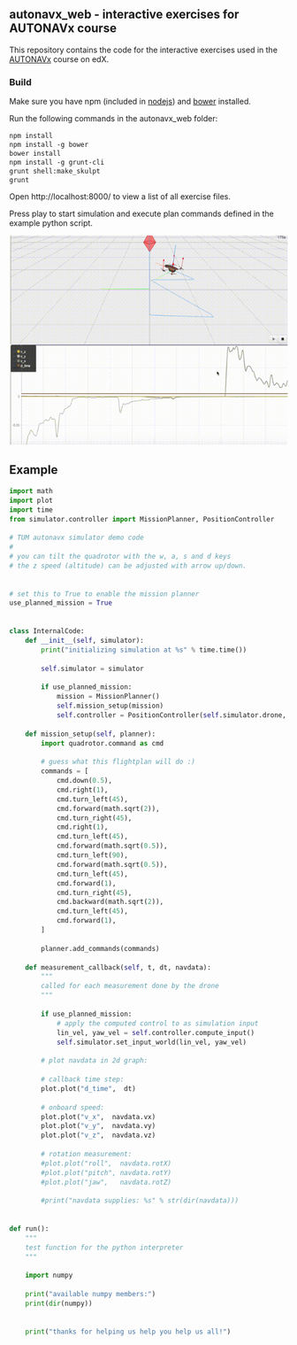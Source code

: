 ## autonavx_web - interactive exercises for AUTONAVx course

This repository contains the code for the interactive exercises used in the [AUTONAVx](https://www.edx.org/course/tumx/tumx-autonavx-autonomous-navigation-1658) course on edX.

### Build

Make sure you have npm (included in [nodejs](http://nodejs.org/)) and [bower](http://bower.io/) installed. 

Run the following commands in the autonavx_web folder:

```shell
npm install
npm install -g bower
bower install
npm install -g grunt-cli 
grunt shell:make_skulpt
grunt
```

Open http://localhost:8000/ to view a list of all exercise files.

Press play to start simulation and execute plan commands defined in the example python script.


![alt text](https://github.com/ModuFly/autonavx_web/raw/dev/gifs/autonavx.gif "Example")


## Example

```python
import math
import plot
import time
from simulator.controller import MissionPlanner, PositionController

# TUM autonavx simulator demo code
#
# you can tilt the quadrotor with the w, a, s and d keys
# the z speed (altitude) can be adjusted with arrow up/down.


# set this to True to enable the mission planner
use_planned_mission = True


class InternalCode:
    def __init__(self, simulator):
        print("initializing simulation at %s" % time.time())

        self.simulator = simulator

        if use_planned_mission:
            mission = MissionPlanner()
            self.mission_setup(mission)
            self.controller = PositionController(self.simulator.drone, mission.commands, True)

    def mission_setup(self, planner):
        import quadrotor.command as cmd

        # guess what this flightplan will do :)
        commands = [
            cmd.down(0.5),
            cmd.right(1),
            cmd.turn_left(45),
            cmd.forward(math.sqrt(2)),
            cmd.turn_right(45),
            cmd.right(1),
            cmd.turn_left(45),
            cmd.forward(math.sqrt(0.5)),
            cmd.turn_left(90),
            cmd.forward(math.sqrt(0.5)),
            cmd.turn_left(45),
            cmd.forward(1),
            cmd.turn_right(45),
            cmd.backward(math.sqrt(2)),
            cmd.turn_left(45),
            cmd.forward(1),
        ]

        planner.add_commands(commands)

    def measurement_callback(self, t, dt, navdata):
        """
        called for each measurement done by the drone
        """

        if use_planned_mission:
            # apply the computed control to as simulation input
            lin_vel, yaw_vel = self.controller.compute_input()
            self.simulator.set_input_world(lin_vel, yaw_vel)

        # plot navdata in 2d graph:

        # callback time step:
        plot.plot("d_time",  dt)

        # onboard speed:
        plot.plot("v_x",  navdata.vx)
        plot.plot("v_y",  navdata.vy)
        plot.plot("v_z",  navdata.vz)

        # rotation measurement:
        #plot.plot("roll",  navdata.rotX)
        #plot.plot("pitch", navdata.rotY)
        #plot.plot("jaw",   navdata.rotZ)

        #print("navdata supplies: %s" % str(dir(navdata)))


def run():
    """
    test function for the python interpreter
    """

    import numpy

    print("available numpy members:")
    print(dir(numpy))


    print("thanks for helping us help you help us all!")


```

